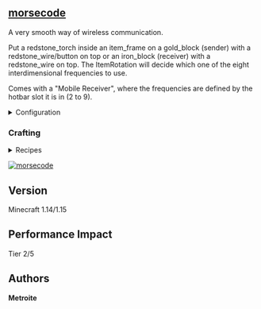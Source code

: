 ## [morsecode](https://download.metroite.de/#/home?url=https://github.com/Metroite/datapacks/tree/1.14/morsecode&rootDirectory=false)

A very smooth way of wireless communication.

Put a redstone_torch inside an item_frame on a gold_block (sender) with a redstone_wire/button on top or an iron_block (receiver) with a redstone_wire on top. The ItemRotation will decide which one of the eight interdimensional frequencies to use.

Comes with a "Mobile Receiver", where the frequencies are defined by the hotbar slot it is in (2 to 9).

<details>
<summary>Configuration</summary>
<br>

To disable wireless redstone mode, set *$wirelessredstone$* in *mc.itemrotation* to 0 or 1 if **both** modes are wanted or 2 if **only** the wireless redstone mode is wanted (1 is default, in the hurtfulpack 0 is default): `/scoreboard players set $wirelessredstone$ mc.itemrotation 0`

</details>

### Crafting

<details>
<summary>Recipes</summary>
<br>

*R - Redstone Torch*

*E - Ender Eye*

*I - Iron Block*

**Mobile Receiver:** (Recipe Book: Feather)
```
IRI
IEI
 I
```

</details>

<a href="https://download.metroite.de/#/home?url=https://github.com/Metroite/datapacks/tree/1.14/morsecode&rootDirectory=false" rel="Transmitting over interdimensional frequencies">![morsecode](morsecode.png?raw=true "Transmitting over interdimensional frequencies")</a>

## Version

Minecraft 1.14/1.15

## Performance Impact

Tier 2/5

## Authors

**Metroite**

